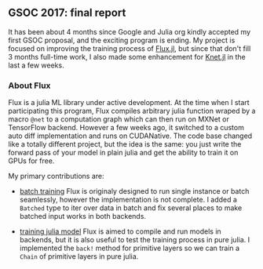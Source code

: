 ## GSOC 2017: final report

It has been about 4 months since Google and Julia org kindly accepted my first GSOC proposal, and the exciting program
is ending. My project is focused on improving the training process of [Flux.jl](https://github.com/FluxML/Flux.jl), but
since that don't fill 3 months full-time work, I also made some enhancement for [Knet.jl](https://github.com/denizyuret/Knet.jl)
in the last a few weeks.

### About Flux

Flux is a julia ML library under active development. At the time when I start participating this program, Flux compiles
arbitrary julia function wraped by a macro `@net` to a computation graph which can then run on MXNet or TensorFlow
backend. However a few weeks ago, it switched to a custom auto diff implementation and runs on CUDANative. The code base
changed like a totally different project, but the idea is the same: you just write the forward pass of your model in plain
julia and get the ability to train it on GPUs for free.

My primary contributions are:

- [batch training](https://github.com/FluxML/Flux.jl/pull/18) Flux is originaly designed to run single instance or
batch seamlessly, however the implementation is not complete. I added a `Batched` type to iter over data in batch and
fix several places to make batched input works in both backends.

- [training julia model](https://github.com/FluxML/Flux.jl/pull/44) Flux is aimed to compile and run models in backends,
but it is also useful to test the training process in pure julia. I implemented the `back!` method for primitive layers
so we can train a `Chain` of primitive layers in pure julia.
